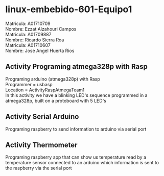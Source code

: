 # linux-embebido-601-Equipo1
Matricula: A01710709<br>
Nombre: Ezzat Alzahouri Campos<br>
Matricula: A01709887<br>
Nombre: Ricardo Sierra Roa<br>
Matricula: A01710607<br>
Nombre: Jose Angel Huerta Rios <br>

## Activity Programing atmega328p with Rasp
Programing arduino (atmega328p) with Rasp<br> 
Programmer = usbasp<br>
Location = ActivityRaspAtmegaTeam1<br>
In this activity we have a blinking LED's sequence programmed in a atmega328p, built on a protoboard with 5 LED's

## Activity Serial Arduino
Programing raspberry to send information to arduino via serial port

## Activity Thermometer
Programing raspberry app that can show us temperature read by a temperature sensor connected to an arduino which information is sent to the raspberry via the serial port 

